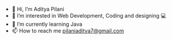 - 👋 Hi, I’m Aditya Pilani
- 👀 I’m interested in Web Development, Coding and designing 💻
- 🌱 I’m currently learning Java
- 📫 How to reach me pilaniaditya7@gmail.com

<!---
ADITYA310802/ADITYA310802 is a ✨ special ✨ repository because its `README.md` (this file) appears on your GitHub profile.
You can click the Preview link to take a look at your changes.
--->

